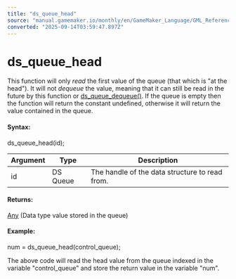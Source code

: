 ```yaml
---
title: "ds_queue_head"
source: "manual.gamemaker.io/monthly/en/GameMaker_Language/GML_Reference/Data_Structures/DS_Queues/ds_queue_head.htm"
converted: "2025-09-14T03:59:47.897Z"
---
```


# ds\_queue\_head

This function will only _read_ the first value of the queue (that which is "at the head"). It will not _dequeue_ the value, meaning that it can still be read in the future by this function or [ds\_queue\_dequeue()](ds_queue_dequeue.md). If the queue is empty then the function will return the constant undefined, otherwise it will return the value contained in the queue.

#### Syntax:

ds\_queue\_head(id);

| Argument | Type | Description |
| --- | --- | --- |
| id | DS Queue | The handle of the data structure to read from. |

#### Returns:

[Any](../../../GML_Overview/Data_Types.htm#variable) (Data type value stored in the queue)

#### Example:

num = ds\_queue\_head(control\_queue);

The above code will read the head value from the queue indexed in the variable "control\_queue" and store the return value in the variable "num".